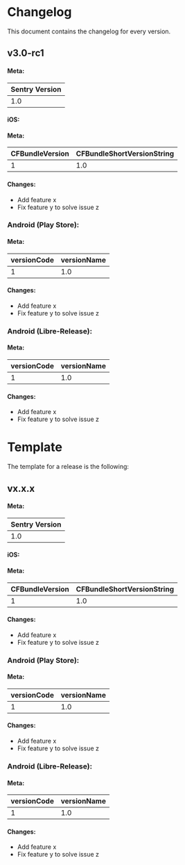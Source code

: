 # Changelog

This document contains the changelog for every version.


## v3.0-rc1
#### Meta:
| Sentry Version |
|---|
| 1.0 |
#### iOS:
#### Meta:
| CFBundleVersion | CFBundleShortVersionString |
|---|---|
| 1 | 1.0 |
#### Changes:
* Add feature x
* Fix feature y to solve issue z
### Android (Play Store):
#### Meta:
| versionCode | versionName |
|---|---|
| 1 | 1.0 |
#### Changes:
* Add feature x
* Fix feature y to solve issue z
### Android (Libre-Release):
#### Meta:
| versionCode | versionName |
|---|---|
| 1 | 1.0 |
#### Changes:
* Add feature x
* Fix feature y to solve issue z



# Template
The template for a release is the following:

## vx.x.x
#### Meta:
| Sentry Version |
|---|
| 1.0 |
#### iOS:
#### Meta:
| CFBundleVersion | CFBundleShortVersionString |
|---|---|
| 1 | 1.0 |
#### Changes:
* Add feature x
* Fix feature y to solve issue z
### Android (Play Store):
#### Meta:
| versionCode | versionName |
|---|---|
| 1 | 1.0 |
#### Changes:
* Add feature x
* Fix feature y to solve issue z
### Android (Libre-Release):
#### Meta:
| versionCode | versionName |
|---|---|
| 1 | 1.0 |
#### Changes:
* Add feature x
* Fix feature y to solve issue z
